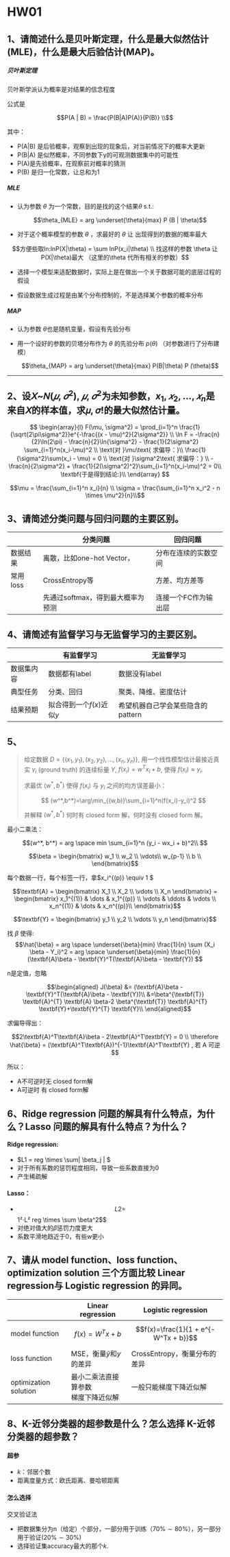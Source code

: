 # HW01



## 1、请简述什么是贝叶斯定理，什么是最大似然估计(MLE)，什么是最大后验估计(MAP)。

##### 贝叶斯定理

贝叶斯学派认为概率是对结果的信念程度

公式是

```math
P(A | B) = \frac{P(B|A)P(A)}{P(B)} \\
```

其中：

- P(A|B) 是后验概率，观察到出现的现象后，对当前情况下的概率大更新
- P(B|A) 是似然概率，不同参数下y的可观测数据集中的可能性
- P(A)是先验概率，在观察前对概率的猜测
- P(B) 是归一化常数，让总和为1



##### MLE

- 认为参数 $\theta$ 为一个常数，目的是找的这个结果$\theta$ s.t.:

  $$\theta_{MLE} = arg \underset{\theta}{max} P (B | \theta)$$

- 对于这个概率模型的参数 $\theta$ ，求最好的 $\theta$ 让 出现得到的数据的概率最大

```math
方便些取ln:lnP(X|\theta) = \sum lnP(x_i|\theta) \\
找这样的参数 \theta 让 P(X|\theta)最大 （这里的\theta 代所有相关的参数）
```

- 选择一个模型来适配数据时，实际上是在做出一个关于数据可能的底层过程的假设

- 假设数据生成过程是由某个分布控制的，不是选择某个参数的概率分布

##### MAP

- 认为参数 $\theta$也是随机变量，假设有先验分布

- 用一个设好的参数的贝塔分布作为 $\theta$ 的先验分布 $p(\theta)$ （对参数进行了分布建模）

  $$\theta_{MAP} = arg \underset{\theta}{max} P(B|\theta) P (\theta)$$
  
  
  



---

## 2、设𝑋~𝑁($𝜇$, $𝜎^2$), $𝜇$, $𝜎^2$为未知参数，$x_1, 𝑥_2, \dots, 𝑥_n$是来自𝑋的样本值，求𝜇, 𝜎!的最大似然估计量。 

```math

\begin{array}{l}
F(\mu, \sigma^2) = \prod_{i=1}^n \frac{1}{\sqrt{2\pi\sigma^2}}e^{-\frac{(x - \mu)^2}{2\sigma^2}} \\
\ln F = -\frac{n}{2}\ln(2\pi) - \frac{n}{2}\ln{\sigma^2} - \frac{1}{2\sigma^2} \sum_{i=1}^n(x_i-\mu)^2 \\
\text{对 }\mu\text{ 求偏导：}\\
\frac{1}{\sigma^2}\sum(x_i - \mu) = 0 \\
\text{对 }\sigma^2\text{ 求偏导：} \\
-\frac{n}{2\sigma^2} + \frac{1}{2(\sigma^2)^2}\sum_{i=1}^n(x_i-\mu)^2 = 0\\
\textbf{于是得到结论:}\\


\end{array}

```

```math
\mu = \frac{\sum_{i=1}^n x_i}{n} \\
\sigma = \frac{\sum_{i=1}^n x_i^2 - n \times \mu^2}{n}\\
```



## 3、请简述分类问题与回归问题的主要区别。

|          | 分类问题                          | 回归问题             |
| -------- | --------------------------------- | -------------------- |
| 数据结果 | 离散，比如one-hot Vector，        | 分布在连续的实数空间 |
| 常用loss | CrossEntropy等                    | 方差、均方差等       |
|          | 先通过softmax，得到最大概率为预测 | 连接一个FC作为输出层 |



## 4、请简述有监督学习与无监督学习的主要区别。

|            | 有监督学习                | 无监督学习                        |
| ---------- | ------------------------- | --------------------------------- |
| 数据集内容 | 数据都有label             | 数据没有label                     |
| 典型任务   | 分类、回归                | 聚类、降维、密度估计              |
| 结果预期   | 拟合得到一个$f(x)$近似$y$ | 希望机器自己学会某些隐含的pattern |

## 5、

> 给定数据 $D=\{(x_1,y_1),(x_2,y_2),...,(x_n,y_n)\}$, 用一个线性模型估计最接近真实 $\gamma_i$ (ground truth) 的连续标量 $Y$, $f(x_i)=w^Tx_i+b$, 使得 $f(x_i)\approx y_i$.
>
> 求最优 ($w^{*},b^{*}$) 使得 $f(x_i)$ 与 $y_i$ 之间的均方误差最小：
>
> $$
> (w^*,b^*)=\arg\min_{(w,b)}\sum_{i=1}^n(f(x_i)-y_i)^2
> $$
>
> 并解释 $(w^*,b^*)$ 何时有 closed form 解，何时没有 closed form 解。



最小二乘法：

```math
(w^*, b^*) = arg \space min \sum_{i=1}^n (y_i - wx_i + b)^2\\

```



```math
\beta = 
\begin{bmatrix}
w_1 \\
w_2 \\
\vdots\\
w_{p-1} \\
b \\

\end{bmatrix}
```

每个数据一行，每个标签一行，拿$x_i^{(p)} \equiv 1 $ 

```math
\textbf{A} =  
\begin{bmatrix}
X_1 \\
X_2 \\
\vdots \\
X_n
\end{bmatrix}
=
\begin{bmatrix}
x_1^{(1)} & \dots & x_1^{(p)} \\
\vdots & \ddots & \vdots \\
x_n^{(1)} & \dots & x_n^{(p)}\\
\end{bmatrix}
```

```math
\textbf{Y} =  
\begin{bmatrix}
y_1 \\
y_2 \\
\vdots \\
y_n
\end{bmatrix}
```

找 $\beta$ 使得: $$\hat{\beta} = arg \space \underset{\beta}{min} \frac{1}{n} \sum (X_i \beta - Y_i)^2 = arg \space \underset{\beta}{min} \frac{1}{n} (\textbf{A}\beta - \textbf{Y}^T(\textbf{A}\beta - \textbf{Y}) $$

n是定值，忽略

```math
\begin{aligned}
J(\beta) &= (\textbf{A}\beta - \textbf{Y}^T(\textbf{A}\beta - \textbf{Y})\\
&=\beta^{\textbf{T}} \textbf{A}^{T} \textbf{A} \beta-2 \beta^{\textbf{T}} \textbf{A}^{T} \textbf{Y}+\textbf{Y}^{T} \textbf{Y}\\

\end{aligned}
```

求偏导得出：

```math
2\textbf{A}^T\textbf{A}\beta - 2\textbf{A}^T\textbf{Y} = 0 \\
\therefore \hat{\beta} = (\textbf{A}^T\textbf{A})^{-1}\textbf{A}^T\textbf{Y} , 若 A 可逆
```

所以：

- A不可逆时无 closed form解
- A可逆时    有 closed form解







## 6、Ridge regression 问题的解具有什么特点，为什么？Lasso 问题的解具有什么特点？为什么？

#### Ridge regression:

- $L1 = reg \times \sum| \beta_j | $ 
- 对于所有系数的惩罚程度相同，导致一些系数直接为0
- 产生稀疏解

#### Lasso：

- $$L2 =$$1²·L² reg \times \sum \beta^2$$
- 对绝对值大的$\beta$惩罚力度更大
- 系数平滑地趋近于0，有些$w$更小





## 7、请从 model function、loss function、optimization solution 三个方面比较 Linear regression与 Logistic regression 的异同。

|                       | Linear regression                        | Logistic regression                  |
| --------------------- | ---------------------------------------- | ------------------------------------ |
| model function        | $$f(x) = W^T x + b$$                     | $$f(x)=\frac{1}{1 + e^{-W^Tx + b}}$$ |
| loss function         | MSE，衡量$\hat{y}$和$y$的差异            | CrossEntropy，衡量分布的差异         |
| optimization solution | 最小二乘法直接算参数<br />梯度下降近似解 | 一般只能梯度下降近似解               |



## 8、K-近邻分类器的超参数是什么？怎么选择 K-近邻分类器的超参数？

#### 超参

- $k$：邻居个数
- 距离度量方式：欧氏距离、曼哈顿距离

#### 怎么选择

交叉验证法

- 把数据集分为n（给定）个部分，一部分用于训练（$70\% \sim 80\%$），另一部分用于验证($20\% \sim 30\%$)
- 选择验证集accuracy最大的那个$k$.
